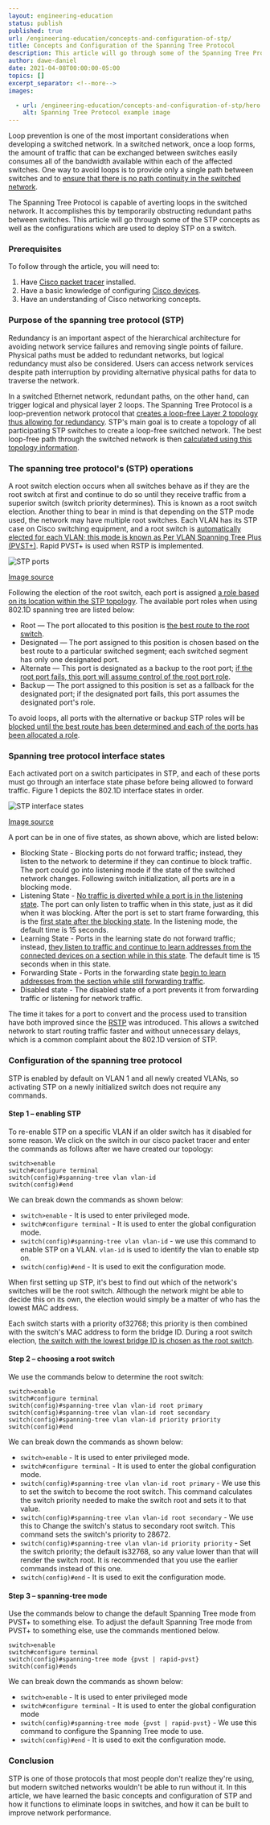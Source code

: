 ```yaml
---
layout: engineering-education
status: publish
published: true
url: /engineering-education/concepts-and-configuration-of-stp/
title: Concepts and Configuration of the Spanning Tree Protocol
description: This article will go through some of the Spanning Tree Protocol concepts in networking as well as the configurations which are used to deploy STP on a switch.
author: dawe-daniel
date: 2021-04-08T00:00:00-05:00
topics: []
excerpt_separator: <!--more-->
images:

  - url: /engineering-education/concepts-and-configuration-of-stp/hero.jpg
    alt: Spanning Tree Protocol example image
---
```

Loop prevention is one of the most important considerations when developing a switched network. In a switched network, once a loop forms, the amount of traffic that can be exchanged between switches easily consumes all of the bandwidth available within each of the affected switches. One way to avoid loops is to provide only a single path between switches and to [ensure that there is no path continuity in the switched network](https://www.ciscopress.com/articles/article.asp?p=1728837). 
<!--more-->

The Spanning Tree Protocol is capable of averting loops in the switched network. It accomplishes this by temporarily obstructing redundant paths between switches. This article will go through some of the STP concepts as well as the configurations which are used to deploy STP on a switch.

### Prerequisites 
To follow through the article, you will need to:
1. Have [Cisco packet tracer](https://www.netacad.com/courses/packet-tracer) installed.
2. Have a basic knowledge of configuring [Cisco devices](https://www.networkstraining.com/basic-cisco-router-configuration-steps/).
3. Have an understanding of Cisco networking concepts.

### Purpose of the spanning tree protocol (STP)
Redundancy is an important aspect of the hierarchical architecture for avoiding network service failures and removing single points of failure. Physical paths must be added to redundant networks, but logical redundancy must also be considered. Users can access network services despite path interruption by providing alternative physical paths for data to traverse the network. 

In a switched Ethernet network, redundant paths, on the other hand, can trigger logical and physical layer 2 loops. The Spanning Tree Protocol is a loop-prevention network protocol that [creates a loop-free Layer 2 topology thus allowing for redundancy](https://www.ciscopress.com/articles/article.asp?p=1728837). STP's main goal is to create a topology of all participating STP switches to create a loop-free switched network. The best loop-free path through the switched network is then [calculated using this topology information](https://www.ciscopress.com/articles/article.asp?p=1728837).

### The spanning tree protocol's (STP) operations 
A root switch election occurs when all switches behave as if they are the root switch at first and continue to do so until they receive traffic from a superior switch (switch priority determines). This is known as a root switch election. Another thing to bear in mind is that depending on the STP mode used, the network may have multiple root switches. Each VLAN has its STP case on Cisco switching equipment, and a root switch is [automatically elected for each VLAN; this mode is known as Per VLAN Spanning Tree Plus (PVST+)](https://www.cciein8weeks.com/ccie-rs-400-101-v5-1-written-exam-implement-and-troubleshoot-spanning-tree). Rapid PVST+ is used when RSTP is implemented.

![STP ports](/engineering-education/concepts-and-configuration-of-stp/spanning-tree.jpg)

[Image source](https://imsucc.blogspot.com/2019/12/spanning-tree-protocol-example.html)

Following the election of the root switch, each port is assigned [a role based on its location within the STP topology](http://startabizclient3.com/least-number/stp-blocking-cisco.html). The available port roles when using 802.1D spanning tree are listed below:

- Root — The port allocated to this position is [the best route to the root switch](https://www.ciscopress.com/articles/article.asp?p=1728837).
- Designated — The port assigned to this position is chosen based on the best route to a particular switched segment; each switched segment has only one designated port.
- Alternate — This port is designated as a backup to the root port; [if the root port fails, this port will assume control of the root port role](https://www.yumpu.com/en/document/view/35765136/chapter-9-rapid-spanning-tree-protocol-rstp-e-c-spot-on).
- Backup — The port assigned to this position is set as a fallback for the designated port; if the designated port fails, this port assumes the designated port's role.

To avoid loops, all ports with the alternative or backup STP roles will be [blocked until the best route has been determined and each of the ports has been allocated a role](https://www.ciscopress.com/articles/article.asp?p=1728837).

### Spanning tree protocol interface states
Each activated port on a switch participates in STP, and each of these ports must go through an interface state phase before being allowed to forward traffic. Figure 1 depicts the 802.1D interface states in order.

![STP interface states](/engineering-education/concepts-and-configuration-of-stp/interface-states.jpg)

[Image source](https://www.cisco.com/en/US/docs/switches/lan/catalyst3650/software/release/3se/consolidated_guide/configuration_guide/b_consolidated_3850_3se_cg_chapter_01001001.html)

A port can be in one of five states, as shown above, which are listed below:

- Blocking State - Blocking ports do not forward traffic; instead, they listen to the network to determine if they can continue to block traffic. The port could go into listening mode if the state of the switched network changes. Following switch initialization, all ports are in a blocking mode.
- Listening State - [No traffic is diverted while a port is in the listening state](https://itdaddy.wordpress.com/category/stp-spanning-tree-8021d). The port can only listen to traffic when in this state, just as it did when it was blocking. After the port is set to start frame forwarding, this is the [first state after the blocking state](https://www.ciscopress.com/articles/article.asp?p=1728837). In the listening mode, the default time is 15 seconds.
- Learning State - Ports in the learning state do not forward traffic; instead, [they listen to traffic and continue to learn addresses from the connected devices on a section while in this state](https://www.ciscopress.com/articles/article.asp?p=1728837). The default time is 15 seconds when in this state.
- Forwarding State - Ports in the forwarding state [begin to learn addresses from the section while still forwarding traffic](https://www.ciscopress.com/articles/article.asp?p=1728837).
- Disabled state - The disabled state of a port prevents it from forwarding traffic or listening for network traffic.

The time it takes for a port to convert and the process used to transition have both improved since the [RSTP](https://www.cisco.com/c/en/us/support/docs/lan-switching/spanning-tree-protocol/24062-146.html) was introduced. This allows a switched network to start routing traffic faster and without unnecessary delays, which is a common complaint about the 802.1D version of STP.

### Configuration of the spanning tree protocol
STP is enabled by default on VLAN 1 and all newly created VLANs, so activating STP on a newly initialized switch does not require any commands. 

#### Step 1 – enabling STP
To re-enable STP on a specific VLAN if an older switch has it disabled for some reason. We click on the switch in our cisco packet tracer and enter the commands as follows after we have created our topology:

```
switch>enable
switch#configure terminal
switch(config)#spanning-tree vlan vlan-id
switch(config)#end
```

We can break down the commands as shown below:

- `switch>enable` - It is used to enter privileged mode.
- `switch#configure terminal` - It is used to enter the global configuration mode.
- `switch(config)#spanning-tree vlan vlan-id` - we use this command to enable STP on a VLAN. `vlan-id` is used to identify the vlan to enable stp on.
- `switch(config)#end` - It is used to exit the configuration mode.

When first setting up STP, it's best to find out which of the network's switches will be the root switch. Although the network might be able to decide this on its own, the election would simply be a matter of who has the lowest MAC address.

Each switch starts with a priority of32768; this priority is then combined with the switch's MAC address to form the bridge ID. During a root switch election, [the switch with the lowest bridge ID is chosen as the root switch](https://www.ciscopress.com/articles/article.asp?p=1728837).

#### Step 2 – choosing a root switch
We use the commands below to determine the root switch:

```
switch>enable
switch#configure terminal
switch(config)#spanning-tree vlan vlan-id root primary
switch(config)#spanning-tree vlan vlan-id root secondary
switch(config)#spanning-tree vlan vlan-id priority priority
switch(config)#end
```

We can break down the commands as shown below:

- `switch>enable` - It is used to enter privileged mode.
- `switch#configure terminal` - It is used to enter the global configuration mode.
- `switch(config)#spanning-tree vlan vlan-id root primary` - We use this to set the switch to become the root switch. This command calculates the switch priority needed to make the switch root and sets it to that value.
- `switch(config)#spanning-tree vlan vlan-id root secondary` - We use this to Change the switch's status to secondary root switch. This command sets the switch's priority to 28672.
- `switch(config)#spanning-tree vlan vlan-id priority priority` - Set the switch priority; the default is32768, so any value lower than that will render the switch root. It is recommended that you use the earlier commands instead of this one.
- `switch(config)#end` - It is used to exit the configuration mode.

#### Step 3 – spanning-tree mode
Use the commands below to change the default Spanning Tree mode from PVST+ to something else. To adjust the default Spanning Tree mode from PVST+ to something else, use the commands mentioned below. 

```
switch>enable
switch#configure terminal
switch(config)#spanning-tree mode {pvst | rapid-pvst}
switch(config)#ends
```

We can break down the commands as shown below:

- `switch>enable` - It is used to enter privileged mode
- `switch#configure terminal` - It is used to enter the global configuration mode
- `switch(config)#spanning-tree mode {pvst | rapid-pvst}` - We use this command to configure the Spanning Tree mode to use.
- `switch(config)#end` - It is used to exit the configuration mode.

### Conclusion
STP is one of those protocols that most people don't realize they're using, but modern switched networks wouldn't be able to run without it. In this article, we have learned the basic concepts and configuration of STP and how it functions to eliminate loops in switches, and how it can be built to improve network performance.